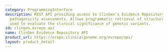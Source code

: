 ```yaml
---
category: ProgrammingInterface
description: REST API providing access to ClinGen's Evidence Repository for variant
  pathogenicity assessments. Allows programmatic retrieval of structured evidence
  used to evaluate the clinical significance of genetic variants.
id: clingen.evrepo.api
name: ClinGen Evidence Repository API
product_url: https://erepo.clinicalgenome.org/evrepo/api/
layout: product_detail
---
```

